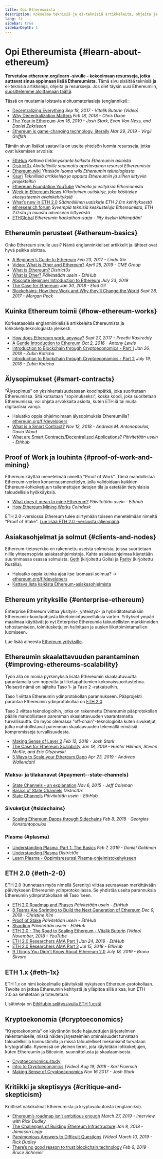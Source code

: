 ```yaml
---
title: Opi Ethereumista
description: Kokoelma teknisiä ja ei-teknisiä artikkeleita, ohjeita ja resursseja Ethereumin oppimiseen.
lang: fi
sidebar: true
sidebarDepth: 1
---
```


# Opi Ethereumista {#learn-about-ethereum}

**Tervetuloa ethereum.org/learn -sivulle - kokoelmaan resursseja, jotka auttavat sinua oppimaan lisää Ethereumista.** Tämä sivu sisältää teknisiä **ja** ei-teknisiä artikkeleja, ohjeita ja resursseja. Jos olet täysin uusi Ethereumiin, [suosittelemme aloittamaan täältä](/fi/beginners/).

Tässä on muutamia loistavia aloitusmateriaaleja (englanniksi):

- [Decentralizing Everything](https://www.youtube.com/watch?v=WSN5BaCzsbo&feature=youtu.be) _Sep 18, 2017 - Vitalik Buterin (Video)_
- [Why Decentralization Matters](https://medium.com/s/story/why-decentralization-matters-5e3f79f7638e) _Feb 18, 2018 - Chris Dixon_
- [The Year in Ethereum](https://medium.com/@jjmstark/the-year-in-ethereum-87a17d6f8276) _Jan 16, 2019 - Josh Stark, Evan Van Ness, and Daniel Zakrisson_
- [Ethereum is game-changing technology, literally](https://medium.com/@virgilgr/ethereum-is-game-changing-technology-literally-d67e01a01cf8) _Mar 29, 2019 - Virgil Griffith_

Tämän sivun lisäksi saatavilla on useita yhteisön luomia resursseja, jotka ovat lukemisen arvoisia:

- [EthHub](https://docs.ethhub.io) _Kattava tietämyskanta kaikista Ethereumin asioista_
- [District0x](https://education.district0x.io/general-topics/understanding-ethereum/) _Aloittelijoille suunnattu opettavainen resurssi Ethereumista_
- [Ethereum.wiki](https://ethereum.wiki) _Yhteisön luoma wiki Ethereumin teknologiasta_
- [Kauri](https://kauri.io) _Teknillisiä artikkeleja ja oppaita Ethereumiin ja siihen liittyviin projekteihin_
- [Ethereum Foundation YouTube](https://www.youtube.com/channel/UCNOfzGXD_C9YMYmnefmPH0g) _Videoita ja esityksiä Ethereumista_
- [Week in Ethereum News](https://weekinethereumnews.com/) _Viikottainen uutiskirje, joka käsittelee ekosysteemin avainkehityksiä_
- [What’s new in ETH 2.0](https://notes.ethereum.org/c/Sk8Zs--CQ) _Säännöllinen uutiskirje ETH 2.0:n kehityksestä_
- [ethresear.ch forum](https://ethresear.ch/) _Syvempiä teknisiä keskusteluja Ethereumista, ETH 2.0:sta ja muusta aiheeseen liittyvästä_
- [ETHGlobal](https://ethglobal.co) _Ethereumin hackathon-sarja - liity itsekin lähimpään!_

## Ethereumin perusteet {#ethereum-basics}

Onko Ethereum sinulle uusi? Nämä englanninkieliset artikkelit ja lähteet ovat hyvä paikka aloittaa.

- [A Beginner’s Guide to Ethereum](https://blog.coinbase.com/a-beginners-guide-to-ethereum-46dd486ceecf) _Feb 23, 2017 - Linda Xie_
- [Video: What is Ether and Ethereum?](https://www.youtube.com/watch?v=fjnovGRQrRE) _April 25, 2019 - CME Group_
- [What is Ethereum?](https://education.district0x.io/general-topics/understanding-ethereum/what-is-ethereum/) _District0x_
- [What is Ether?](https://docs.ethhub.io/ethereum-basics/what-is-ether/) _Päivitetään usein - EthHub_
- [Absolute Beginner Introduction to Ethereum](https://www.mewtopia.com/absolute-beginners-guide/) _July 23, 2019_
- [The Case for Ethereum](http://blog.eladgil.com/2018/01/the-case-for-ethereum.html) _Jan 30, 2018 - Elad Gil_
- [Blockchains: How they Work and Why they’ll Change the World](https://spectrum.ieee.org/computing/networks/blockchains-how-they-work-and-why-theyll-change-the-world) _Sept 28, 2017 - Morgan Peck_

## Kuinka Ethereum toimii {#how-ethereum-works}

Korkeatasoisia englanninkielisiä artikkeleita Ethereumista ja lohkoketjuteknologiasta yleisesti.

- [How does Ethereum work, anyway?](https://medium.com/@preethikasireddy/how-does-ethereum-work-anyway-22d1df506369) _Sept 27, 2017 - Preethi Kasireddy_
- [A Gentle Introduction to Ethereum](https://bitsonblocks.net/2016/10/02/gentle-introduction-ethereum/) _Oct 2, 2016 - Antony Lewis_
- [Introduction to Blockchain through Cryptoeconomics - Part 1](https://medium.com/blockchain-at-berkeley/introduction-to-blockchain-through-cryptoeconomics-part-1-bitcoin-369f245067f9) _Jan 26, 2018 - Zubin Koticha_
- [Introduction to Blockchain through Cryptoeconomics - Part 2](https://medium.com/mechanism-labs/introduction-to-bitcoin-through-cryptoeconomics-part-2-proof-of-work-and-nakamoto-consensus-1252f6a6c012) _July 19, 2018 - Zubin Koticha_

## Älysopimukset {#smart-contracts}

"Älysopimus" on yksinkertaisuudessaan koodinpätkä, joka suoritetaan Ethereumissa. Sitä kutsutaan "sopimukseksi", koska koodi, joka suoritetaan Ethereumissa, voi ohjata arvokkaita asioita, kuten ETH:iä tai muita digitaalisia varoja.

- Haluatko oppia ohjelmoimaan älysopimuksia Ethereumilla? [ethereum.org/fi/developers](/developers/)
- [What is a Smart Contract?](https://github.com/ethereumbook/ethereumbook/blob/develop/07smart-contracts-solidity.asciidoc#what-is-a-smart-contract) _Nov 12, 2018 - Andreas M. Antonopoulos, Gavin Wood_
- [What are Smart Contracts/Decentralized Applications?](https://docs.ethhub.io/ethereum-basics/what-is-ethereum/#what-are-smart-contracts-and-decentralized-applications) _Päivitetään usein - Ethhub_

## Proof of Work ja louhinta {#proof-of-work-and-mining}

Ethereum käyttää menetelmää nimeltä "Proof of Work". Tämä mahdollistaa Ethereum-verkon konsensusmenettelyn, jolla validoidaan kaikkien Ethereum-lohkoketjuun tallennettujen tietojen tila ja estetään tietynlaisia taloudellisia hyökkäyksiä.

- [What does it mean to mine Ethereum?](https://docs.ethhub.io/using-ethereum/mining/) _Päivitetään usein - Ethhub_
- [How Ethereum Mining Works](https://www.coindesk.com/information/ethereum-mining-works) _Coindesk_

ETH 2.0 -versiossa Ethereum tulee siirtymään toiseen menetelmään nimeltä "Proof of Stake". [Lue lisää ETH 2.0 -versiosta jäljempänä](#eth-2-0).

## Asiakasohjelmat ja solmut {#clients-and-nodes}

Ethereum-tietoverkko on rakennettu useista solmuista, joissa suoritetaan niille yhteensopivia asiakasohjelmistoja. Kahta asiakasohjelmaa käytetään suurimmassa osassa solmuista: [Geth](https://geth.ethereum.org/) (kirjoitettu Golla) ja [Parity](https://www.parity.io/ethereum/) (kirjoitettu Rustilla).

- Haluatko oppia kuinka ajaa itse luomaasi solmua? → [ethereum.org/fi/developers](/developers/#clients-running-your-own-node/)
- [Kattava lista kaikista Ethereum-asiakasohjelmista](https://github.com/ConsenSys/ethereum-developer-tools-list#ethereum-clients)

## Ethereum yrityksille {#enterprise-ethereum}

Enterprise Ethereum viittaa yksityis-, yhteistyö- ja hybriditoteutuksiin Ethereumin-koodipohjasta liiketoimintasovelluksia varten. Yritykset ympäri maailmaa käyttävät jo nyt Enterprise Ethereumia taloudellisten markkinoiden tehostamiseen, toimitusketjujen hallnitaan ja uusien liiketoimintamallien luomiseen.

Lue lisää aiheesta [Ethereum yrityksille](/fi/enterprise/).

## Ethereumin skaalattavuuden parantaminen {#improving-ethereums-scalability}

Työn alla on monia pyrkimyksiä lisätä Ethereumin skaalautuvuutta parantamalla sen nopeutta ja liiketapahtumien kokonaissuoritustehoa. Yleisesti nämä on lajiteltu Taso 1- ja Taso 2 -ratkaisuihin.

Taso 1 viittaa Ethereumin ydinprotokollan parannukseen. Pääprojekti parantaa Ethereumin ydinprotokollaa on [ETH 2.0](#eth-2-0).

Taso 2 viittaa teknologioihin, jotka on rakennettu Ethereumin pääprotokollan päälle mahdollistaen paremman skaalattavuuden vaarantamatta turvallisuutta. On myös olemassa "off-chain"-teknologioita kuten sivuketjut, jotka mahdollistavat paremman skaalaavuuden tekemällä erinäisiä kompromisseja turvallisuudesta.

- [Making Sense of Layer 2](https://medium.com/l4-media/making-sense-of-ethereums-layer-2-scaling-solutions-state-channels-plasma-and-truebit-22cb40dcc2f4) _Feb 12, 2018 - Josh Stark_
- [The Case for Ethereum Scalability](https://medium.com/connext/the-case-for-ethereum-scalability-d2a8035f880f) _Jan 18, 2019 - Hunter Hillman, Steven McKie, and Eric Olszewski_
- [5 Ways to Scale your Ethereum Dapp](https://kauri.io/article/7ccaaa2fe7f344d5bf53807cb5c01530) _Apr 23, 2019 - Andreas Wallendahl_

### Maksu- ja tilakanavat {#payment--state-channels}

- [State Channels - an explanation](https://www.jeffcoleman.ca/state-channels/) _Nov 6, 2015 - Jeff Coleman_
- [Basics of State Channels](https://education.district0x.io/general-topics/understanding-ethereum/basics-state-channels/) _District0x_
- [State Channels](https://docs.ethhub.io/ethereum-roadmap/layer-2-scaling/state-channels/) _Päivitetään usein - EthHub_

### Sivuketjut {#sidechains}

- [Scaling Ethereum Dapps through Sidechains](https://medium.com/loom-network/dappchains-scaling-ethereum-dapps-through-sidechains-f99e51fff447) _Feb 8, 2018 - Georgios Konstantopoulos_

### Plasma {#plasma}

- [Understanding Plasma, Part 1: The Basics](https://www.theblockcrypto.com/2019/02/07/understanding-plasma-part-1-the-basics/) _Feb 7, 2019 - Daniel Goldman_
- [Understanding Plasma](https://education.district0x.io/general-topics/understanding-ethereum/understanding-plasma/) _District0x_
- [Learn Plasma - Oppimisresurssi Plasma-ohjelmistokehykseen](https://www.learnplasma.org/en/)

## ETH 2.0 {#eth-2-0}

ETH 2.0 (tunnetaan myös nimellä Serenity) viittaa seuraavaan merkittävään päivitykseen Ethereumin ydinprotokollassa. Se yhdistää useita parannuksia Ethereumin ydinprotokollaan eli Taso 1:een.

- [ETH 2.0 Roadmap and Phases](https://docs.ethhub.io/ethereum-roadmap/ethereum-2.0/eth-2.0-phases/) _Päivitetään usein - EthHub_
- [8 Teams Are Sprinting to Build the Next Generation of Ethereum](https://www.coindesk.com/next-gen-buidlers-the-8-teams-working-on-ethereum-2-0) _Dec 9, 2018 - Christine Kim_
- [Proof of Stake](https://docs.ethhub.io/ethereum-roadmap/ethereum-2.0/proof-of-stake/) _Päivitetään usein - EthHub_
- [Sharding](https://docs.ethhub.io/ethereum-roadmap/ethereum-2.0/sharding/) _Päivitetään usein - EthHub_
- [ETH 2.0 - The Road to Scaling Ethereum - Vitalik Buterin](https://youtu.be/kCVpDrlVesA) _(Video) November, 2018 - YouTube_
- [ETH 2.0 Researchers AMA Part 1](https://docs.ethhub.io/other/ethereum-2.0-ama/#part-1) _Jan 24, 2019 - EthHub_
- [ETH 2.0 Researchers AMA Part 2](https://docs.ethhub.io/other/ethereum-2.0-ama/#part-2) _Jul 15, 2019 - EthHub_
- [9 Things You Didn't Know About Ethereum 2.0](https://our.status.im/9-things-you-didnt-know-about-ethereum-2-0/) _July 18, 2019 - Bruno Škvorc_

## ETH 1.x {#eth-1x}

ETH 1.x on nimi kokoelmalle päivityksiä nykyiseen Ethereum-protokollaan. Tavoite on jatkaa Ethereumin kehitystä ja ylläpitoa sillä aikaa, kun ETH 2.0:aa kehitetään ja toteutetaan.

Lisätietoja on [EthHubin selityssivulla ETH 1.x:stä](https://docs.ethhub.io/ethereum-roadmap/ethereum-1.x/)

## Kryptoekonomia {#cryptoeconomics}

"Kryptoekonomia" on käytännön tiede hajautettujen järjestelmien rakentamiselle, missä näiden järjestelmien ominaisuudet turvataan taloudellisilla kannustimilla ja missä taloudelliset mekanismit turvataan krytografialla. Kyseessä on yleinen termi, jota käytetään lohkoketjujen, kuten Ethereumin ja Bitcoinin, suunnittelusta ja skaalaamisesta.

- [Cryptoeconomics.study](https://cryptoeconomics.study/)
- [Intro to Cryptoeconomics](https://www.youtube.com/watch?v=F0FCI8GxO5I) _(Video) Aug 19, 2018 - Karl Floersch_
- [Making Sense of Cryptoeconomics](https://medium.com/l4-media/making-sense-of-cryptoeconomics-5edea77e4e8d) _Nov 16 2017 - Josh Stark_

## Kritiikki ja skeptisyys {#critique-and-skepticism}

Kriittiset näkökulmat Ethereumista ja kryptovaluutoista (englanniksi).

- [Ethereum’s roadmap isn’t ambitious enough](https://decryptmedia.com/6136/vulcanize-rick-dudley-ethereum-roadmap-makerdao-polkadot) _March 27, 2019 - Interview with Rick Dudley_
- [The Challenges of Building Ethereum Infrastructure](https://medium.com/@lopp/the-challenges-of-building-ethereum-infrastructure-87e443e47a4b) _Jan 8, 2018 - Jameson Lopp_
- [Parsimonious Answers to Difficult Questions](https://www.youtube.com/watch?v=GOkSg0BuSdw&feature=youtu.be) _(Video) March 10, 2019 - Rick Dudley_
- [There’s no good reason to trust blockchain technology](https://www.wired.com/story/theres-no-good-reason-to-trust-blockchain-technology/) _Feb 6, 2019 - Bruce Schneier_
